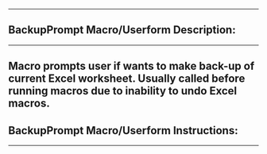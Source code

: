 ------------------------------------------------------------------------------------------------------------------------------------------------
## BackupPrompt Macro/Userform Description: 
------------------------------------------------------------------------------------------------------------------------------------------------
Macro prompts user if wants to make back-up of current Excel worksheet. Usually called before running macros due to inability to undo 
Excel macros.
------------------------------------------------------------------------------------------------------------------------------------------------
## BackupPrompt Macro/Userform Instructions: 
------------------------------------------------------------------------------------------------------------------------------------------------


